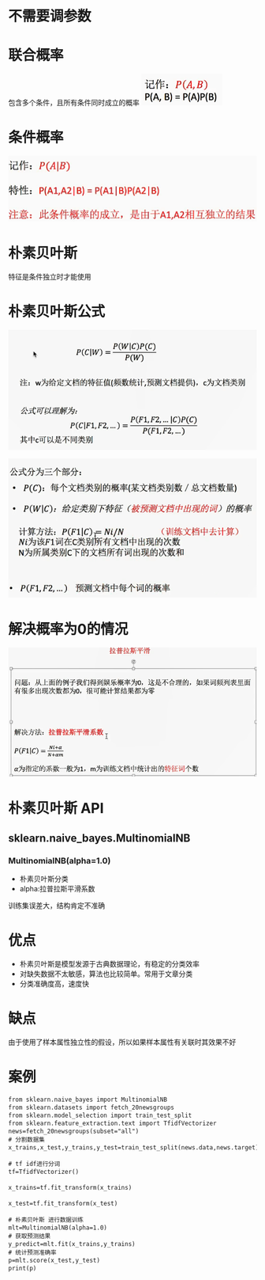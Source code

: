 # 不需要调参数

# 联合概率
包含多个条件，且所有条件同时成立的概率
![](https://raw.githubusercontent.com/anbylau2130/gitnote/master/python/22.机器学习/images/5c4fb660ad653a20c3000000.png)
# 条件概率
![](https://raw.githubusercontent.com/anbylau2130/gitnote/master/python/22.机器学习/images/5c4fb669ad653a20c3000001.png)


# 朴素贝叶斯 
特征是条件独立时才能使用

# 朴素贝叶斯公式
![](https://raw.githubusercontent.com/anbylau2130/gitnote/master/python/22.机器学习/images/5c4fb8a7ad653a20c3000002.png)

![](https://raw.githubusercontent.com/anbylau2130/gitnote/master/python/22.机器学习/images/5c4fb992ad653a20c3000003.png)



# 解决概率为0的情况
![](https://raw.githubusercontent.com/anbylau2130/gitnote/master/python/22.机器学习/images/5c4fbb6bad653a20c3000004.png)


# 朴素贝叶斯 API
## sklearn.naive_bayes.MultinomialNB

### MultinomialNB(alpha=1.0)
- 朴素贝叶斯分类
- alpha:拉普拉斯平滑系数

训练集误差大，结构肯定不准确



# 优点
- 朴素贝叶斯是模型发源于古典数据理论，有稳定的分类效率
- 对缺失数据不太敏感，算法也比较简单。常用于文章分类
- 分类准确度高，速度快

# 缺点
由于使用了样本属性独立性的假设，所以如果样本属性有关联时其效果不好


# 案例
```
from sklearn.naive_bayes import MultinomialNB
from sklearn.datasets import fetch_20newsgroups
from sklearn.model_selection import train_test_split
from sklearn.feature_extraction.text import TfidfVectorizer
news=fetch_20newsgroups(subset="all")
# 分割数据集
x_trains,x_test,y_trains,y_test=train_test_split(news.data,news.target)

# tf idf进行分词
tf=TfidfVectorizer()

x_trains=tf.fit_transform(x_trains)

x_test=tf.fit_transform(x_test)

# 朴素贝叶斯 进行数据训练
mlt=MultinomialNB(alpha=1.0)
# 获取预测结果
y_predict=mlt.fit(x_trains,y_trains)
# 统计预测准确率
p=mlt.score(x_test,y_test)
print(p)

```


 
